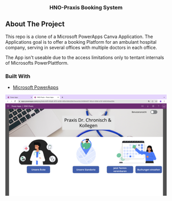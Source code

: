 <br />
<div align="center">
<h3>HNO-Praxis Booking System</h3>
</div>


## About The Project

This repo is a clone of a Microsoft PowerApps Canva Application. The Applications goal is to offer a booking Platform for an ambulant hospital company, serving in several offices with multiple doctors in each office.

The App isn't useable due to the access limitations only to tentant internals of Microsofts PowerPlattform.


### Built With

* [Microsoft PowerApps](http://powerapps.microsoft.com)

<img src="images/startPageUser.png">